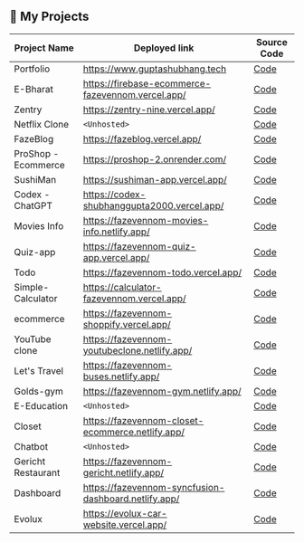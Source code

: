 ## 🤖 My Projects

| Project Name  | Deployed link | Source Code |
| ------------- | ------------- | ------------- |
| Portfolio  | <https://www.guptashubhang.tech>  | <a href="https://github.com/shubhanggupta2000/portfolio" target="_blank">Code</a> |
| E-Bharat  | <https://firebase-ecommerce-fazevennom.vercel.app/>  | <a href="https://github.com/shubhanggupta2000/firebase-ecommerce" target="_blank">Code</a> |
| Zentry  | <https://zentry-nine.vercel.app/>  | <a href="https://github.com/shubhanggupta2000/zentry" target="_blank">Code</a> |
| Netflix Clone  | `<Unhosted>` | <a href="https://github.com/shubhanggupta2000/netflix-clone" target="_blank">Code</a> |
| FazeBlog  | <https://fazeblog.vercel.app/>  | <a href="https://github.com/shubhanggupta2000/fazeblog" target="_blank">Code</a> |
| ProShop - Ecommerce | <https://proshop-2.onrender.com/>  | <a href="https://github.com/shubhanggupta2000/proshop_ecommerce" target="_blank">Code</a> |
| SushiMan | <https://sushiman-app.vercel.app/>  | <a href="https://github.com/shubhanggupta2000/sushiman" target="_blank">Code</a> |
| Codex - ChatGPT | <https://codex-shubhanggupta2000.vercel.app/>  | <a href="https://github.com/shubhanggupta2000/Codex" target="_blank">Code</a> |
| Movies Info | <https://fazevennom-movies-info.netlify.app/>  | <a href="https://github.com/shubhanggupta2000/movies-info" target="_blank">Code</a> |
| Quiz-app | <https://fazevennom-quiz-app.vercel.app/>  | <a href="https://github.com/shubhanggupta2000/quiz-app" target="_blank">Code</a> |
| Todo  | <https://fazevennom-todo.vercel.app/>  | <a href="https://github.com/shubhanggupta2000/todo" target="_blank">Code</a> |
| Simple-Calculator  | <https://calculator-fazevennom.vercel.app/> | <a href="https://github.com/shubhanggupta2000/react_calculator" target="_blank">Code</a> |
| ecommerce | <https://fazevennom-shoppify.vercel.app/> | <a href="https://github.com/shubhanggupta2000/ecommerce" target="_blank">Code</a> |
| YouTube clone | <https://fazevennom-youtubeclone.netlify.app/>  | <a href="https://github.com/shubhanggupta2000/youtube-clone" target="_blank">Code</a> |
| Let's Travel  | <https://fazevennom-buses.netlify.app/>  | <a href="https://github.com/shubhanggupta2000/bus-ticket-booking" target="_blank">Code</a> |
| Golds-gym  | <https://fazevennom-gym.netlify.app/>  | <a href="https://github.com/shubhanggupta2000/Golds-gym" target="_blank">Code</a> |
| E-Education  | `<Unhosted>` | <a href="https://github.com/shubhanggupta2000/responsive_website" target="_blank">Code</a> |
| Closet  | <https://fazevennom-closet-ecommerce.netlify.app/>  | <a href="https://github.com/shubhanggupta2000/Closet" target="_blank">Code</a> |
| Chatbot  | `<Unhosted>`  | <a href="https://github.com/shubhanggupta2000/Chatbot" target="_blank">Code</a> |
| Gericht Restaurant  | <https://fazevennom-gericht.netlify.app/> | <a href="https://github.com/shubhanggupta2000/Restaurant_UI" target="_blank">Code</a> |
| Dashboard  | <https://fazevennom-syncfusion-dashboard.netlify.app/>  | <a href="https://github.com/shubhanggupta2000/syncfusion-dashboard" target="_blank">Code</a> |
| Evolux  | <https://evolux-car-website.vercel.app/>  | <a href="https://github.com/shubhanggupta2000/evolux-car-website" target="_blank">Code</a> |
